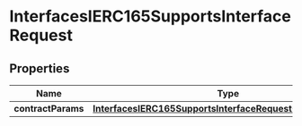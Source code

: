 

# InterfacesIERC165SupportsInterfaceRequest


## Properties

| Name | Type | Description | Notes |
|------------ | ------------- | ------------- | -------------|
|**contractParams** | [**InterfacesIERC165SupportsInterfaceRequestContractParams**](InterfacesIERC165SupportsInterfaceRequestContractParams.md) |  |  |



